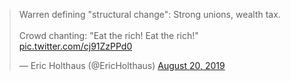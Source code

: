 <blockquote class="twitter-tweet"><p lang="en" dir="ltr">Warren defining &quot;structural change&quot;: Strong unions, wealth tax.<br><br>Crowd chanting: &quot;Eat the rich! Eat the rich!&quot; <a href="https://t.co/cj91ZzPPd0">pic.twitter.com/cj91ZzPPd0</a></p>&mdash; Eric Holthaus (@EricHolthaus) <a href="https://twitter.com/EricHolthaus/status/1163606181069373441?ref_src=twsrc%5Etfw">August 20, 2019</a></blockquote> <script async src="https://platform.twitter.com/widgets.js" charset="utf-8"></script>